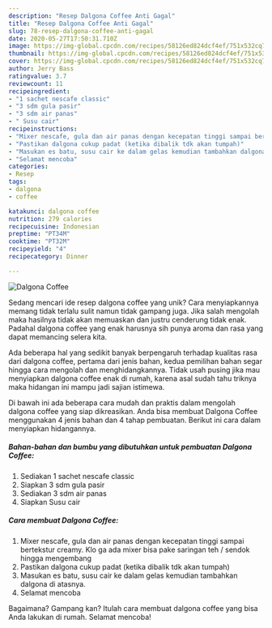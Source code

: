 ```yaml
---
description: "Resep Dalgona Coffee Anti Gagal"
title: "Resep Dalgona Coffee Anti Gagal"
slug: 78-resep-dalgona-coffee-anti-gagal
date: 2020-05-27T17:50:31.710Z
image: https://img-global.cpcdn.com/recipes/58126ed824dcf4ef/751x532cq70/dalgona-coffee-foto-resep-utama.jpg
thumbnail: https://img-global.cpcdn.com/recipes/58126ed824dcf4ef/751x532cq70/dalgona-coffee-foto-resep-utama.jpg
cover: https://img-global.cpcdn.com/recipes/58126ed824dcf4ef/751x532cq70/dalgona-coffee-foto-resep-utama.jpg
author: Jerry Bass
ratingvalue: 3.7
reviewcount: 11
recipeingredient:
- "1 sachet nescafe classic"
- "3 sdm gula pasir"
- "3 sdm air panas"
- " Susu cair"
recipeinstructions:
- "Mixer nescafe, gula dan air panas dengan kecepatan tinggi sampai bertekstur creamy. Klo ga ada mixer bisa pake saringan teh / sendok hingga mengembang"
- "Pastikan dalgona cukup padat (ketika dibalik tdk akan tumpah)"
- "Masukan es batu, susu cair ke dalam gelas kemudian tambahkan dalgona di atasnya."
- "Selamat mencoba"
categories:
- Resep
tags:
- dalgona
- coffee

katakunci: dalgona coffee 
nutrition: 279 calories
recipecuisine: Indonesian
preptime: "PT34M"
cooktime: "PT32M"
recipeyield: "4"
recipecategory: Dinner

---
```



![Dalgona Coffee](https://img-global.cpcdn.com/recipes/58126ed824dcf4ef/751x532cq70/dalgona-coffee-foto-resep-utama.jpg)

Sedang mencari ide resep dalgona coffee yang unik? Cara menyiapkannya memang tidak terlalu sulit namun tidak gampang juga. Jika salah mengolah maka hasilnya tidak akan memuaskan dan justru cenderung tidak enak. Padahal dalgona coffee yang enak harusnya sih punya aroma dan rasa yang dapat memancing selera kita.



Ada beberapa hal yang sedikit banyak berpengaruh terhadap kualitas rasa dari dalgona coffee, pertama dari jenis bahan, kedua pemilihan bahan segar hingga cara mengolah dan menghidangkannya. Tidak usah pusing jika mau menyiapkan dalgona coffee enak di rumah, karena asal sudah tahu triknya maka hidangan ini mampu jadi sajian istimewa.


Di bawah ini ada beberapa cara mudah dan praktis dalam mengolah dalgona coffee yang siap dikreasikan. Anda bisa membuat Dalgona Coffee menggunakan 4 jenis bahan dan 4 tahap pembuatan. Berikut ini cara dalam menyiapkan hidangannya.

<!--inarticleads1-->

##### Bahan-bahan dan bumbu yang dibutuhkan untuk pembuatan Dalgona Coffee:

1. Sediakan 1 sachet nescafe classic
1. Siapkan 3 sdm gula pasir
1. Sediakan 3 sdm air panas
1. Siapkan  Susu cair




<!--inarticleads2-->

##### Cara membuat Dalgona Coffee:

1. Mixer nescafe, gula dan air panas dengan kecepatan tinggi sampai bertekstur creamy. Klo ga ada mixer bisa pake saringan teh / sendok hingga mengembang
1. Pastikan dalgona cukup padat (ketika dibalik tdk akan tumpah)
1. Masukan es batu, susu cair ke dalam gelas kemudian tambahkan dalgona di atasnya.
1. Selamat mencoba




Bagaimana? Gampang kan? Itulah cara membuat dalgona coffee yang bisa Anda lakukan di rumah. Selamat mencoba!
